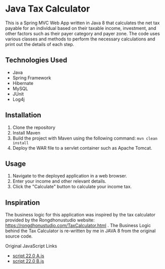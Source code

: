 # Java Tax Calculator

This is a Spring MVC Web App written in Java 8 that calculates the net tax payable for an individual based on their
taxable income, investment, and other factors such as their payer category and payer zone. The code uses various classes
and methods to perform the necessary calculations and print out the details of each step.


## Technologies Used

- Java
- Spring Framework
- Hibernate
- MySQL
- JUnit
- Log4j

## Installation

1. Clone the repository
2. Install Maven
3. Build the project with Maven using the following command: `mvn clean install`
4. Deploy the WAR file to a servlet container such as Apache Tomcat.

## Usage

1. Navigate to the deployed application in a web browser.
2. Enter your income and other relevant details.
3. Click the "Calculate" button to calculate your income tax.

## Inspiration

The business logic for this application was inspired by the tax calculator provided by the Rongdhonustudio
website: https://rongdhonustudio.com/TaxCalculator.html . The Business Logic behind the Tax Calculator is re-written by
me in
JAVA 8 from the original source code.

Original JavaScript Links

- [script 22.0 A.js](https://rongdhonustudio.com/js/script%2022.0%20A.js)
- [script 22.0 B.js](https://rongdhonustudio.com/js/script%2022.0%20B.js)
